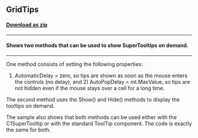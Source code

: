 ## GridTips
#### [Download as zip](https://grapecity.github.io/DownGit/#/home?url=https://github.com/GrapeCity/ComponentOne-WinForms-Samples/tree/master/NetFramework\SuperTooltip\CS\GridTips)
____
#### Shows two methods that can be used to show SuperTooltips on demand.
____
One method consists of setting the following properties: 

1) AutomaticDelay = zero, so tips are shown as soon as the mouse enters the controls (no delay), and  2) AutoPopDelay = int.MaxValue, so tips are not hidden even if the mouse stays over a cell for a long time. 

The second method uses the Show() and Hide() methods to display the tooltips on demand. 

The sample also shows that both methods can be used either with the C1SuperTooltip or with the standard ToolTip component. The code is exactly the same for both.  